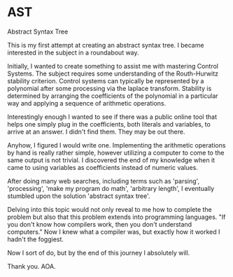 # AST
Abstract Syntax Tree

This is my first attempt at creating an abstract syntax tree.  I became interested in the subject in a roundabout way.  

Initially, I wanted to create something to assist me with mastering Control Systems.  The subject requires some understanding of the Routh-Hurwitz stability criterion. Control systems can typically be represented by a polynomial after some processing via the laplace transform.  Stability is determined by arranging the coefficients of the polynomial in a particular way and applying a sequence of arithmetic operations. 

Interestingly enough I wanted to see if there was a public online tool that helps one simply plug in the coefficients, both literals and variables, to arrive at an answer.  I didn't find them.  They may be out there.

Anyhow, I figured I would write one.  Implementing the arithmetic operations by hand is really rather simple, however utilizing a computer to come to the same output is not trivial.  I discovered the end of my knowledge when it came to using variables as coefficients instead of numeric values. 

After doing many web searches, including terms such as 'parsing', 'processing', 'make my program do math', 'arbitrary length', I eventually stumbled upon the solution 'abstract syntax tree'.  

Delving into this topic would not only reveal to me how to complete the problem but also that this problem extends into programming languages.  "If you don't know how compilers work, then you don't understand computers."  Now I knew what a compiler was, but exactly how it worked I hadn't the foggiest.  

Now I sort of do, but by the end of this journey I absolutely will.

Thank you.
AOA.

